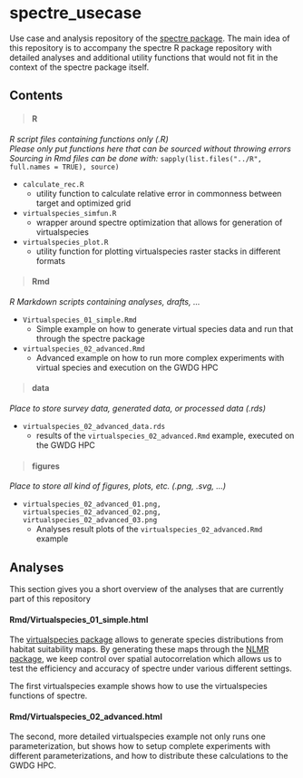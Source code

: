 # spectre_usecase

Use case and analysis repository of the [spectre package](https://github.com/r-spatialecology/spectre).
The main idea of this repository is to accompany the spectre R package repository with detailed analyses and additional utility functions that would not fit in the context of the spectre package itself.

## Contents

> #### R

*R script files containing functions only (.R)*  
*Please only put functions here that can be sourced without throwing errors*  
*Sourcing in Rmd files can be done with:* `sapply(list.files("../R", full.names = TRUE), source)`
    
* `calculate_rec.R`
    * utility function to calculate relative error in commonness between target and optimized grid
* `virtualspecies_simfun.R`
    * wrapper around spectre optimization that allows for generation of virtualspecies
* `virtualspecies_plot.R`
    * utility function for plotting virtualspecies raster stacks in different formats

> #### Rmd

*R Markdown scripts containing analyses, drafts, ...*

* `Virtualspecies_01_simple.Rmd`
    * Simple example on how to generate virtual species data and run that through the spectre package
* `virtualspecies_02_advanced.Rmd`
    * Advanced example on how to run more complex experiments with virtual species and execution on the GWDG HPC
    
> #### data

*Place to store survey data, generated data, or processed data (.rds)*

* `virtualspecies_02_advanced_data.rds`
    * results of the `virtualspecies_02_advanced.Rmd` example, executed on the GWDG HPC
    
> #### figures

*Place to store all kind of figures, plots, etc. (.png, .svg, ...)*

* `virtualspecies_02_advanced_01.png, virtualspecies_02_advanced_02.png, virtualspecies_02_advanced_03.png`
    * Analyses result plots of the `virtualspecies_02_advanced.Rmd` example
        

## Analyses

This section gives you a short overview of the analyses that are currently part of this repository

#### Rmd/Virtualspecies_01_simple.html

The [virtualspecies package](https://github.com/Farewe/virtualspecies) allows to generate species distributions from habitat suitability maps. By generating these maps through the [NLMR package](https://github.com/ropensci/NLMR), we keep control over spatial autocorrelation which allows us to test the efficiency and accuracy of spectre under various different settings.

The first virtualspecies example shows how to use the virtualspecies functions of spectre.


#### Rmd/Virtualspecies_02_advanced.html

The second, more detailed virtualspecies example not only runs one parameterization, but shows how to setup complete experiments with different parameterizations, and how to distribute these calculations to the GWDG HPC.






